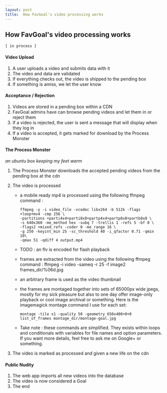 ```yaml
---
layout: post
title:  How FavGoal's video processing works
---
```



## How FavGoal's video processing works
` [ in process ] `



#### Video Upload
1. A user uploads a video and submits data with it
2. The video and data are validated
3. If everything checks out, the video is shipped to the pending box
4. If something is amiss, we let the user know



#### Acceptance / Rejection
1. Videos are stored in a pending box within a CDN
2. FavGoal admins have can browse pending videos and let them in or reject them
3. If a video is rejected, the user is sent a message that will display when they log in
4. If a video is accepted, it gets marked for download by the Process Monster



#### The Process Monster
*an ubuntu box keeping my feet warm*

1. The Process Monster downloads the accepted pending videos from the pending box at the cdn
2. The video is processed
	+ a mobile ready mp4 is processed using the following ffmpeg command :
	          
	      ffmpeg -y -i video_file -vcodec libx264 -b 512k -flags +loop+mv4 -cmp 256 \
          -partitions +parti4x4+parti8x8+partp4x4+partp8x8+partb8x8 \
          -s 640x360 -me_method hex -subq 7 -trellis 1 -refs 5 -bf 0 \
          -flags2 +mixed_refs -coder 0 -me_range 16 \
          -g 250 -keyint_min 25 -sc_threshold 40 -i_qfactor 0.71 -qmin 10\
          -qmax 51 -qdiff 4 output.mp4

    + TODO : an flv is encoded for flash playback
    + frames are extracted from the video using the following ffmpeg command :
          ffmpeg -i video -sameq -r 25 -f image2 frames_dir/%06d.jpg
    + an arbitrary frame is used as the video thumbnail
    + the frames are montaged together into sets of 65000px wide jpegs, mostly for my sick pleasure but also to one day offer image-only playback or cool image archival or something. Here is the imagemagick montage command I use for each set:

          montage -tile x1 -quality 50 -geometry 650x400+0+0 list_of_frames montage_dir/montage-goal.jpg

    + Take note : these commands are simplified. They exists within loops and conditionals with variables for file names and option parameters. If you want more details, feel free to ask me on Google+ or something. 

         
        
3. The video is marked as processed and given a new life on the cdn



#### Public Nudity
1. The web app imports all new videos into the database
2. The video is now considered a Goal
3. The end








